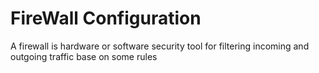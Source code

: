 # FireWall Configuration
A firewall is hardware or software security tool for filtering incoming and outgoing traffic base on some rules
